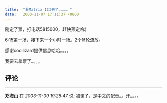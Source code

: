 ```yaml
---
title:  "看Matrix III去了。。。。。"
date:   2003-11-07 17:11:37 +0800
---
```


刚定了票，打电话5815000，赶快预定咯:)  

6:15第一场，接下来一个小时一场。2个场轮流放。  

感谢coollizard提供信息哈哈。。。。  

我要去拿票了。。。。  


## 评论

*****
**郑海山** 在 *2003-11-09 19:28:47* 说: 被骗了，是中文的配音。。汗。。。。

